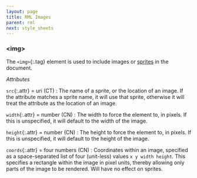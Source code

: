 ```yaml
---
layout: page
title: RML Images
parent: rml
next: style_sheets
---
```


### \<img\>

The `<img>`{:.tag} element is used to include images or [sprites](../rcss/sprite_sheets.html) in the document.

_Attributes_

`src`{:.attr} = uri (CT)
: The name of a sprite, or the location of an image. If the attribute matches a sprite name, it will use that sprite, otherwise it will treat the attribute as the location of an image.

`width`{:.attr} = number (CN)
: The width to force the element to, in pixels. If this is unspecified, it will default to the width of the image.

`height`{:.attr} = number (CN)
: The height to force the element to, in pixels. If this is unspecified, it will default to the height of the image.

`coords`{:.attr} = four numbers (CN)
: Coordinates within an image, specified as a space-separated list of four (unit-less) values `x y width height`. This specifies a rectangle within the image in pixel units, thereby allowing only parts of the image to be rendered. Will have no effect on sprites.
